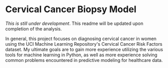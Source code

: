 # Cervical Cancer Biopsy Model

_This is still under development_. This readme will be updated upon completion of the analysis. 

In general, this project focuses on diagnosing cervical cancer in women using the UCI Machine Learning Repository's Cervical Cancer Risk Factors 
dataset. My ultimate goals are to gain more experience utilizing the various tools for machine learning in Python, as well as more experience solving
common problems encountered in predictive modeling for healthcare data.  


